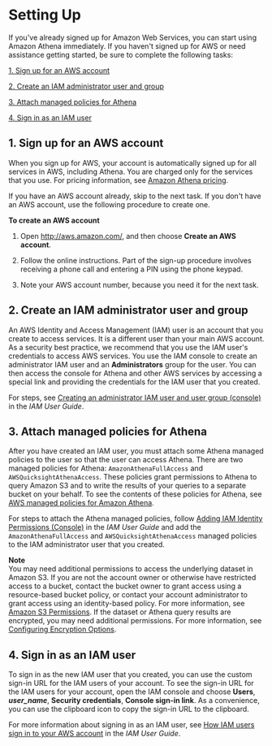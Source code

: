 # Setting Up<a name="setting-up"></a>

If you've already signed up for Amazon Web Services, you can start using Amazon Athena immediately\. If you haven't signed up for AWS or need assistance getting started, be sure to complete the following tasks:

[1\. Sign up for an AWS account](#setting-up-sign-up-for-aws)

[2\. Create an IAM administrator user and group](#setting-up-create-an-iam-user)

[3\. Attach managed policies for Athena](#setting-up-attach-managed-policies-for-athena)

[4\. Sign in as an IAM user](#setting-up-sign-in-as-an-iam-user)

## 1\. Sign up for an AWS account<a name="setting-up-sign-up-for-aws"></a>

When you sign up for AWS, your account is automatically signed up for all services in AWS, including Athena\. You are charged only for the services that you use\. For pricing information, see [Amazon Athena pricing](http://aws.amazon.com/athena/pricing/)\.

If you have an AWS account already, skip to the next task\. If you don't have an AWS account, use the following procedure to create one\.

**To create an AWS account**

1. Open [http://aws\.amazon\.com/](http://aws.amazon.com/), and then choose **Create an AWS account**\.

1. Follow the online instructions\. Part of the sign\-up procedure involves receiving a phone call and entering a PIN using the phone keypad\.

1. Note your AWS account number, because you need it for the next task\.

## 2\. Create an IAM administrator user and group<a name="setting-up-create-an-iam-user"></a>

An AWS Identity and Access Management \(IAM\) user is an account that you create to access services\. It is a different user than your main AWS account\. As a security best practice, we recommend that you use the IAM user's credentials to access AWS services\. You use the IAM console to create an administrator IAM user and an **Administrators** group for the user\. You can then access the console for Athena and other AWS services by accessing a special link and providing the credentials for the IAM user that you created\.

For steps, see [Creating an administrator IAM user and user group \(console\)](https://docs.aws.amazon.com/IAM/latest/UserGuide/getting-started_create-admin-group.html#getting-started_create-admin-group-console) in the *IAM User Guide*\.

## 3\. Attach managed policies for Athena<a name="setting-up-attach-managed-policies-for-athena"></a>

After you have created an IAM user, you must attach some Athena managed policies to the user so that the user can access Athena\. There are two managed policies for Athena: `AmazonAthenaFullAccess` and `AWSQuicksightAthenaAccess`\. These policies grant permissions to Athena to query Amazon S3 and to write the results of your queries to a separate bucket on your behalf\. To see the contents of these policies for Athena, see [AWS managed policies for Amazon Athena](managed-policies.md)\. 

For steps to attach the Athena managed policies, follow [Adding IAM Identity Permissions \(Console\)](https://docs.aws.amazon.com/IAM/latest/UserGuide/access_policies_manage-attach-detach.html#add-policies-console) in the *IAM User Guide* and add the `AmazonAthenaFullAccess` and `AWSQuicksightAthenaAccess` managed policies to the IAM administrator user that you created\.

**Note**  
You may need additional permissions to access the underlying dataset in Amazon S3\. If you are not the account owner or otherwise have restricted access to a bucket, contact the bucket owner to grant access using a resource\-based bucket policy, or contact your account administrator to grant access using an identity\-based policy\. For more information, see [Amazon S3 Permissions](s3-permissions.md)\. If the dataset or Athena query results are encrypted, you may need additional permissions\. For more information, see [Configuring Encryption Options](encryption.md)\.

## 4\. Sign in as an IAM user<a name="setting-up-sign-in-as-an-iam-user"></a>

To sign in as the new IAM user that you created, you can use the custom sign\-in URL for the IAM users of your account\. To see the sign\-in URL for the IAM users for your account, open the IAM console and choose **Users**, ***user\_name***, **Security credentials**, **Console sign\-in link**\. As a convenience, you can use the clipboard icon to copy the sign\-in URL to the clipboard\.

For more information about signing in as an IAM user, see [How IAM users sign in to your AWS account](https://docs.aws.amazon.com/IAM/latest/UserGuide/getting-started_how-users-sign-in.html) in the *IAM User Guide*\.